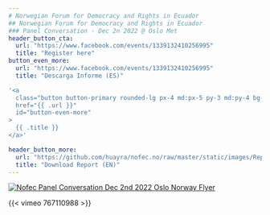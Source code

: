 ```yaml
---
# Norwegian Forum for Democracy and Rights in Ecuador
## Norwegian Forum for Democracy and Rights in Ecuador
### Panel Conversation - Dec 2n 2022 @ Oslo Met
header_button_cta:
  url: "https://www.facebook.com/events/1339132410256995"
  title: "Register here"
button_even_more:
  url: "https://www.facebook.com/events/1339132410256995"
  title: "Descarga Informe (ES)"

'<a
  class="button button-primary rounded-lg px-4 md:px-5 py-3 md:py-4 bg-teal-500 hover:bg-teal-600 md:text-lg md:leading-tight text-white font-semibold leading-tight shadow-md"
  href="{{ .url }}"
  id="button-even-more"
>
  {{ .title }}
</a>'

header_button_more:
  url: "https://github.com/huayra/nofec.no/raw/master/static/images/Report%20on%20the%20situation%20of%20serious%20violations%20of%20the%20rule%20of%20law%20and%20of%20fundamental%20rights%20and%20freedoms%20in%20Ecuador.pdf"
  title: "Download Report (EN)"
---
```

[![Nofec Panel Conversation Dec 2nd 2022 Oslo Norway Flyer](images/NofecOslo2022_FlyerSmaller.jpg)](https://www.facebook.com/events/1339132410256995)

{{< vimeo 767110988 >}}
